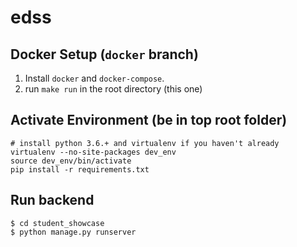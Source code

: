 # edss

## Docker Setup (`docker` branch)
1. Install `docker` and `docker-compose`.
2. run `make run` in the root directory (this one)

## Activate Environment (be in top root folder)
```
# install python 3.6.+ and virtualenv if you haven't already
virtualenv --no-site-packages dev_env
source dev_env/bin/activate
pip install -r requirements.txt
```

## Run backend
```
$ cd student_showcase
$ python manage.py runserver
```

